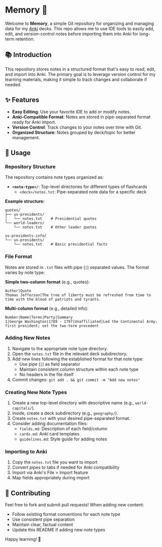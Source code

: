 # Memory 🧠

Welcome to **Memory**, a simple Git repository for organizing and managing data for my [Anki](https://github.com/ankitects/anki) decks. This repo allows me to use IDE tools to easily add, edit, and version-control notes before importing them into Anki for long-term retention.

## 📚 Introduction

This repository stores notes in a structured format that's easy to read, edit, and import into Anki. The primary goal is to leverage version control for my learning materials, making it simple to track changes and collaborate if needed.

## ✨ Features

- **Easy Editing**: Use your favorite IDE to add or modify notes.
- **Anki-Compatible Format**: Notes are stored in pipe-separated format ready for Anki import.
- **Version Control**: Track changes to your notes over time with Git.
- **Organized Structure**: Notes grouped by deck/topic for better management.

## 📝 Usage

### Repository Structure
The repository contains note types organized as:
- **`<note-type>/`**: Top-level directories for different types of flashcards
  - `<deck>/notes.txt`: Pipe-separated note data for a specific deck

**Example structure:**
```
quotes/
├── us-presidents/
│   └── notes.txt    # Presidential quotes
└── world-leaders/
    └── notes.txt    # Other leader quotes

us-presidents-info/
└── us-presidents/
    └── notes.txt    # Basic presidential facts
```

### File Format
Notes are stored in `.txt` files with pipe (`|`) separated values. The format varies by note type:

**Simple two-column format** (e.g., quotes):
```
Author|Quote
Thomas Jefferson|The tree of liberty must be refreshed from time to time with the blood of patriots and tyrants.
```

**Multi-column format** (e.g., detailed info):
```
Number|Name|Terms|Party|Summary
1|George Washington|1789 - 1797|Unaffiliated|Led the Continental Army; first president; set the two-term precedent
```

### Adding New Notes
1. Navigate to the appropriate note type directory.
2. Open the `notes.txt` file in the relevant deck subdirectory.
3. Add new lines following the established format for that note type:
   - Use pipe (`|`) as field separator
   - Maintain consistent column structure within each note type
   - No headers in the file itself
4. Commit changes: `git add . && git commit -m "Add new notes"`

### Creating New Note Types
1. Create a new top-level directory with descriptive name (e.g., `world-capitals/`).
2. Inside, create a deck subdirectory (e.g., `geography/`).
3. Create `notes.txt` with your desired pipe-separated format.
4. Consider adding documentation files:
   - `fields.md`: Description of each field/column
   - `cards.md`: Anki card templates
   - `guidelines.md`: Style guide for adding notes

### Importing to Anki
1. Copy the `notes.txt` file you want to import
2. Convert pipes to tabs if needed for Anki compatibility
3. Import via Anki's File > Import feature
4. Map fields appropriately during import

## 🤝 Contributing

Feel free to fork and submit pull requests! When adding new content:
- Follow existing format conventions for each note type
- Use consistent pipe separation
- Maintain clear, factual content
- Update this README if adding new note types

Happy learning! 🚀
